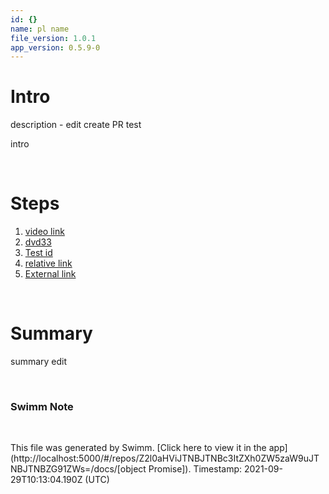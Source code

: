 ```yaml
---
id: {}
name: pl name
file_version: 1.0.1
app_version: 0.5.9-0
---
```


# Intro 
 description - edit create PR test

intro

<br/>

# Steps 
1. [video link](https://www.youtube.com/watch?v=DkGV5F4XnfQ) 
2. [dvd33](dvd33.2pEqk.sw.md) 
3. [Test id](test-id.H92Trmxjj88cHtzv7CJF.sw.md) 
4. [relative link](/README.md) 
5. [External link](https://swimm.io) 


<br/>

# Summary 
 summary edit

<br/>

<!-- THIS IS AN AUTOGENERATED SECTION. DO NOT EDIT THIS SECTION DIRECTLY -->
### Swimm Note



<br/>

This file was generated by Swimm. [Click here to view it in the app](http://localhost:5000/#/repos/Z2l0aHViJTNBJTNBc3ItZXh0ZW5zaW9uJTNBJTNBZG91ZWs=/docs/[object Promise]). Timestamp: 2021-09-29T10:13:04.190Z (UTC)